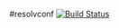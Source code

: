 #resolvconf [![Build Status](https://travis-ci.org/lutak-srce/resolvconf.svg)](https://travis-ci.org/lutak-srce/resolvconf)
